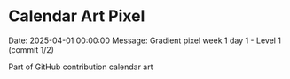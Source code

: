 # Calendar Art Pixel

Date: 2025-04-01 00:00:00
Message: Gradient pixel week 1 day 1 - Level 1 (commit 1/2)

Part of GitHub contribution calendar art
